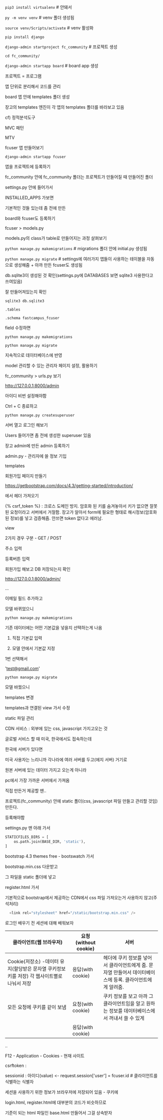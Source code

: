 `pip3 install virtualenv`  # 안돼서 

`py -m venv venv`  # venv 폴더 생성됨

`source venv/Scripts/activate`  # venv 활성화

`pip install django`  

`django-admin startproject fc_community`  # 프로젝트 생성

`cd fc_community/`

`django-admin startapp board`  # board app 생성



프로젝트 = 프로그램

앱 단위로 분리해서 코드를 관리



board 앱 안에 templates 폴더 생성

장고의 templates 엔진이 각 앱의 templates 폴더를 바라보고 있음



cf) 정적분석도구

MVC 패턴

MTV



fcuser 앱 만들어보기

`django-admin startapp fcuser`



앱을 프로젝트에 등록하기

fc_community 안에 fc_community 폴더는 프로젝트가 만들어질 때 만들어진 폴더

settings.py 안에 들어가서

INSTALLED_APPS 가보면

기본적인 것들 있는데 좀 전에 만든

board와 fcuser도 등록하기



fcuser  > models.py



models.py의 class가 table로 만들어지는 과정 살펴보기

`python manage.py makemigrations`  # migrations 폴더 안에 initial.py 생성됨

`python manage.py migrate`  # settings에 여러가지 앱들이 사용하는 테이블을 자동으로 생성해줌 + 아까 만든 fcuser도 생성됨



db.sqlite3이 생성된 것 확인(settings.py에 DATABASES 보면 sqlite3 사용한다고 쓰여있음)

잘 만들어져있는지 확인

`sqlite3 db.sqlite3`

`.tables`

`.schema fastcampus_fcuser`



field 수정하면 

`python manage.py makemigrations`

`python manage.py migrate`

지속적으로 데이터베이스에 반영



model 관리할 수 있는 관리자 페이지 설정, 활용하기

fc_community > urls.py 보기

 http://127.0.0.1:8000/admin

아이디 비번 설정해야함

Ctrl + C 종료하고

`python manage.py createsuperuser`

서버 열고 로그인 해보기

Users 들어가면 좀 전에 생성한 superuser 있음



장고 admin에 만든 admin 등록하기 

admin.py - 관리자에 쓸 정보 기입



templates

회원가입 페이지 만들기

https://getbootstrap.com/docs/4.3/getting-started/introduction/

에서 헤더 가져오기



{% csrf_token %} : 크로스 도메인 방지. 암호화 된 키를 숨겨놓아서 키가 없으면 잘못된 요청이라고 서버에서 거절함. 장고가 알아서 form에 필요한 형태로 해시정보(암호화 된 정보)를 넣고 검증해줌. 안쓰면 token 없다고 에러남.



view

2가지 경우 구분 - GET / POST

주소 입력

등록버튼 입력



회원가입 해보고 DB 저장되는지 확인

http://127.0.0.1:8000/admin/



...



이메일 필드 추가하고

모델 바뀌었으니 

`python manage.py makemigrations`

기존 데이터에는 어떤 기본값을 넣을지 선택하는게 나옴

1) 직접 기본값 입력

2) 모델 안에서 기본값 지정

1번 선택해서

'test@gmail.com' 

`python manage.py migrate`



모델 바꿨으니

templates 변경



templates과 연결된 view 가서 수정





static 파일 관리

CDN 서비스 : 외부에 있는 css, javascript 가지고오는 것

글로벌 서비스 할 때 미국, 한국에서도 접속하는데

한국에 서버가 있다면

미국 사용자는 느리니까  각나라에 여러 서버를 두고(에지 서버) 거기로

원본 서버에 있는 데이터 가지고 오는게 아니라

pc에서 가장 가까운 서버에서 가져옴

직접 만든거 제공할 땐..

프로젝트(fc_community) 안에 static 폴더(css, javascript 파일 만들고 관리할 것임) 만든다.

등록해야함

settings.py 맨 아래 가서

```python
STATICFILES_DIRS = [
    os.path.join(BASE_DIR, 'static'),
]
```



bootstrap 4.3 themes free - bootswatch 가서

bootstrap.min.css 다운받고

그 파일을 static 폴더에 넣고

register.html 가서

기본적으로 bootstrap에서 제공하는 CDN에서 css 파일 가져오는거 사용하지 않고(주석처리)

```python
  <link rel="stylesheet" href="/static/bootstrap.min.css" />
```



로그인 배우기 전 세션에 대해 배워보자

| 클라이언트(웹 브라우저)                                      | 요청(without cookie) | 서버                                                         |
| ------------------------------------------------------------ | -------------------- | ------------------------------------------------------------ |
| Cookie(저장소) -데이터 유지(할당받은 문자열 쿠키정보 키를 저장) 각 웹사이트별로 나눠서 저장 | 응답(with cookie)    | 헤더에 쿠키 정보를 넣어서 클라이언트에게 줌. 문자열 만들어서 데이터베이스에 등록. 클라이언트에게 알려줌. |
| 모든 요청에 쿠키를 같이 보냄                                 | 요청(with cookie)    | 쿠키 정보를 보고 아까 그 클라이언트임을 알고 원하는 정보를 데이터베이스에서 꺼내서 쓸 수 있게 |
|                                                              | 응답(with cookie)    |                                                              |



..



F12 - Application - Cookies - 현재 사이트

csrftoken :

sessionid : 아이디(value) <- request.session['user'] = fcuser.id  # 클라이언트를 식별하는 식별자

세션을 사용하기 위한 정보가 브라우저에 저장되어 있음 - 쿠키에



login.html, register.html에 대부분의 코드가 비슷하므로

기준이 되는 html 파일인 base.html 만들어서 그걸 상속받자




